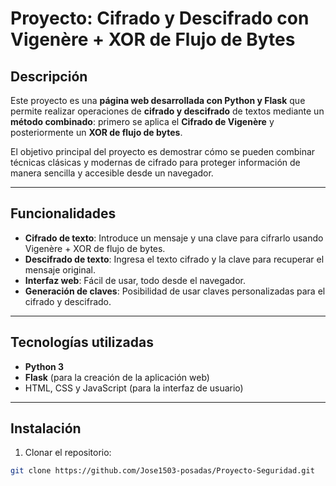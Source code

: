 # Proyecto: Cifrado y Descifrado con Vigenère + XOR de Flujo de Bytes

## Descripción

Este proyecto es una **página web desarrollada con Python y Flask** que permite realizar operaciones de **cifrado y descifrado** de textos mediante un **método combinado**: primero se aplica el **Cifrado de Vigenère** y posteriormente un **XOR de flujo de bytes**.  

El objetivo principal del proyecto es demostrar cómo se pueden combinar técnicas clásicas y modernas de cifrado para proteger información de manera sencilla y accesible desde un navegador.

---

## Funcionalidades

- **Cifrado de texto**: Introduce un mensaje y una clave para cifrarlo usando Vigenère + XOR de flujo de bytes.  
- **Descifrado de texto**: Ingresa el texto cifrado y la clave para recuperar el mensaje original.  
- **Interfaz web**: Fácil de usar, todo desde el navegador.  
- **Generación de claves**: Posibilidad de usar claves personalizadas para el cifrado y descifrado.  

---

## Tecnologías utilizadas

- **Python 3**  
- **Flask** (para la creación de la aplicación web)  
- HTML, CSS y JavaScript (para la interfaz de usuario)  

---

## Instalación

1. Clonar el repositorio:  
```bash
git clone https://github.com/Jose1503-posadas/Proyecto-Seguridad.git
